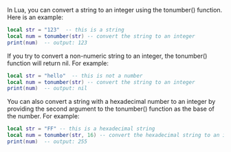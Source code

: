 In Lua, you can convert a string to an integer using the tonumber() function. Here is an example:

```lua
local str = "123"  -- this is a string
local num = tonumber(str) -- convert the string to an integer
print(num)  -- output: 123
```

If you try to convert a non-numeric string to an integer, the tonumber() function will return nil. For example:

```lua
local str = "hello"  -- this is not a number
local num = tonumber(str) -- convert the string to an integer
print(num)  -- output: nil
```

You can also convert a string with a hexadecimal number to an integer by providing the second argument to the tonumber() function as the base of the number. For example:

```lua
local str = "FF" -- this is a hexadecimal string
local num = tonumber(str, 16) -- convert the hexadecimal string to an integer
print(num)  -- output: 255
```